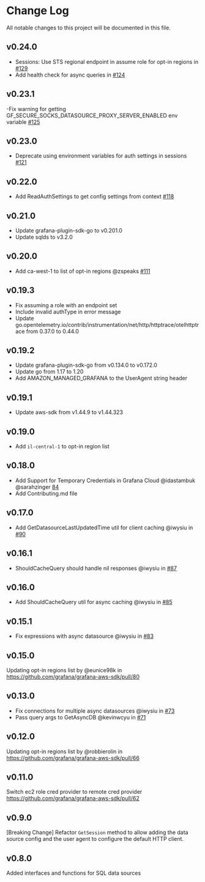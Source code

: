 # Change Log

All notable changes to this project will be documented in this file.

## v0.24.0

- Sessions: Use STS regional endpoint in assume role for opt-in regions in [#129](https://github.com/grafana/grafana-aws-sdk/pull/129)
- Add health check for async queries in [#124](https://github.com/grafana/grafana-aws-sdk/pull/125)

## v0.23.1

-Fix warning for getting GF_SECURE_SOCKS_DATASOURCE_PROXY_SERVER_ENABLED env variable [#125](https://github.com/grafana/grafana-aws-sdk/pull/125)

## v0.23.0

- Deprecate using environment variables for auth settings in sessions [#121](https://github.com/grafana/grafana-aws-sdk/pull/121)

## v0.22.0

- Add ReadAuthSettings to get config settings from context [#118](https://github.com/grafana/grafana-aws-sdk/pull/118)

## v0.21.0

- Update grafana-plugin-sdk-go to v0.201.0
- Update sqlds to v3.2.0

## v0.20.0

- Add ca-west-1 to list of opt-in regions @zspeaks [#111](https://github.com/grafana/grafana-aws-sdk/pull/111)

## v0.19.3

- Fix assuming a role with an endpoint set
- Include invalid authType in error message
- Update go.opentelemetry.io/contrib/instrumentation/net/http/httptrace/otelhttptrace from 0.37.0 to 0.44.0

## v0.19.2

- Update grafana-plugin-sdk-go from v0.134.0 to v0.172.0
- Update go from 1.17 to 1.20
- Add AMAZON_MANAGED_GRAFANA to the UserAgent string header

## v0.19.1

- Update aws-sdk from v1.44.9 to v1.44.323

## v0.19.0

- Add `il-central-1` to opt-in region list

## v0.18.0

- Add Support for Temporary Credentials in Grafana Cloud @idastambuk @sarahzinger [84](https://github.com/grafana/grafana-aws-sdk/pull/84)
- Add Contributing.md file

## v0.17.0

- Add GetDatasourceLastUpdatedTime util for client caching @iwysiu in [#90](https://github.com/grafana/grafana-aws-sdk/pull/90)

## v0.16.1

- ShouldCacheQuery should handle nil responses @iwysiu in [#87](https://github.com/grafana/grafana-aws-sdk/pull/87)

## v0.16.0

- Add ShouldCacheQuery util for async caching @iwysiu in [#85](https://github.com/grafana/grafana-aws-sdk/pull/85)

## v0.15.1

- Fix expressions with async datasource @iwysiu in [#83](https://github.com/grafana/grafana-aws-sdk/pull/83)

## v0.15.0

Updating opt-in regions list by @eunice98k in https://github.com/grafana/grafana-aws-sdk/pull/80

## v0.13.0

- Fix connections for multiple async datasources @iwysiu in [#73](https://github.com/grafana/grafana-aws-sdk/pull/73)
- Pass query args to GetAsyncDB @kevinwcyu in [#71](https://github.com/grafana/grafana-aws-sdk/pull/71)

## v0.12.0

Updating opt-in regions list by @robbierolin in https://github.com/grafana/grafana-aws-sdk/pull/66

## v0.11.0

Switch ec2 role cred provider to remote cred provider https://github.com/grafana/grafana-aws-sdk/pull/62

## v0.9.0

[Breaking Change] Refactor `GetSession` method to allow adding the data source config and the user agent to configure the default HTTP client.

## v0.8.0

Added interfaces and functions for SQL data sources
